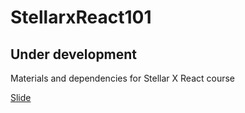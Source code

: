 # StellarxReact101

## Under development

Materials and dependencies for Stellar X React course

[Slide](https://docs.google.com/presentation/d/1MNToBhgBFl-VUJvTsykbH6-SM4kWnfhV28IWV-Mf2Wo/edit?usp=sharing)
